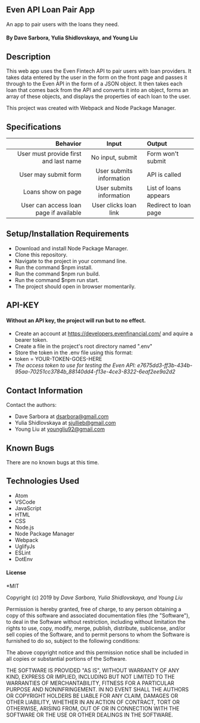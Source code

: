 ## Even API Loan Pair App
An app to pair users with the loans they need.
#### By Dave Sarbora, Yulia Shidlovskaya, and Young Liu

## Description
This web app uses the Even Fintech API to pair users with loan providers. It takes data entered by the user in the form on the front page and passes it through to the Even API in the form of a JSON object. It then takes each loan that comes back from the API and converts it into an object, forms an array of these objects, and displays the properties of each loan to the user.

This project was created with Webpack and Node Package Manager.

## Specifications

|Behavior|Input|Output|
|------:|:----:|:-----|
|User must provide first and last name|No input, submit|Form won't submit|
|User may submit form|User submits information|API is called             |
|Loans show on page  |User submits information|List of loans appears     |
|User can access loan page if available|User clicks loan link|Redirect to loan page|

## Setup/Installation Requirements

* Download and install Node Package Manager.
* Clone this repository.
* Navigate to the project in your command line.
* Run the command $npm install.
* Run the command $npm run build.
* Run the command $npm run start.
* The project should open in browser momentarily.

## API-KEY
#### Without an API key, the project will run but to no effect.
* Create an account at <https://developers.evenfinancial.com/> and aquire a bearer token.
* Create a file in the project's root directory named ".env"
* Store the token in the .env file using this format: 
* token = YOUR-TOKEN-GOES-HERE
* _The access token to use for testing the Even API: 
e7675dd3-ff3b-434b-95aa-70251cc3784b_88140dd4-f13e-4ce3-8322-6eaf2ee9a2d2_

## Contact Information

Contact the authors:
* Dave Sarbora at <dsarbora@gmail.com>
* Yulia Shidlovskaya at <sjullieb@gmail.com>
* Young Liu at <youngliu92@gmail.com>

## Known Bugs
There are no known bugs at this time.

## Technologies Used
* Atom
* VSCode
* JavaScript
* HTML
* CSS
* Node.js
* Node Package Manager
* Webpack
* UglifyJs
* ESLint
* DotEnv

#### License

*MIT

Copyright (c) 2019 by *_Dave Sarbora, Yulia Shidlovskaya, and Young Liu_*

Permission is hereby granted, free of charge, to any person obtaining a copy of this software and associated documentation files (the "Software"), to deal in the Software without restriction, including without limitation the rights to use, copy, modify, merge, publish, distribute, sublicense, and/or sell copies of the Software, and to permit persons to whom the Software is furnished to do so, subject to the following conditions:

The above copyright notice and this permission notice shall be included in all copies or substantial portions of the Software.

THE SOFTWARE IS PROVIDED "AS IS", WITHOUT WARRANTY OF ANY KIND, EXPRESS OR IMPLIED, INCLUDING BUT NOT LIMITED TO THE WARRANTIES OF MERCHANTABILITY, FITNESS FOR A PARTICULAR PURPOSE AND NONINFRINGEMENT. IN NO EVENT SHALL THE AUTHORS OR COPYRIGHT HOLDERS BE LIABLE FOR ANY CLAIM, DAMAGES OR OTHER LIABILITY, WHETHER IN AN ACTION OF CONTRACT, TORT OR OTHERWISE, ARISING FROM, OUT OF OR IN CONNECTION WITH THE SOFTWARE OR THE USE OR OTHER DEALINGS IN THE SOFTWARE.
